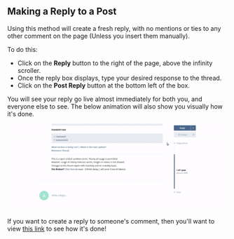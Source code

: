 ## Making a Reply to a Post

Using this method will create a fresh reply, with no mentions or ties to any other comment on the page (Unless you insert them manually).

To do this:

 - Click on the **Reply** button to the right of the page, above the infinity scroller.
 - Once the reply box displays, type your desired response to the thread.
 - Click on the **Post Reply** button at the bottom left of the box.
 
You will see your reply go live almost immediately for both you, and everyone else to see. The below animation will also show you visually how it's done.

![Animation - Like and unlike a post](687474703a2f2f692e696d6775722e636f6d2f3459517639464a2e676966.gif)

If you want to create a reply to someone's comment, then you'll want to view [this link](replycomment.md) to see how it's done!
